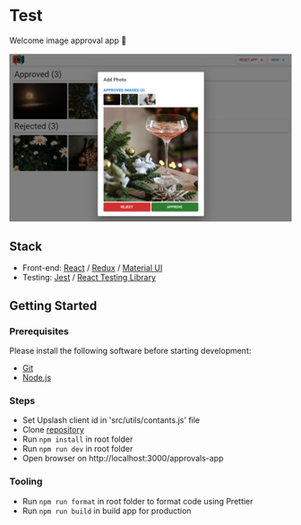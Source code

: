 # Test

Welcome image approval app 👋

![This is an image](/preview.png)

## Stack

- Front-end: [React](https://reactjs.org/) / [Redux](https://redux.js.org/) / [Material UI](https://mui.com/)
- Testing: [Jest](https://jestjs.io/ru/) / [React Testing Library](https://testing-library.com/docs/react-testing-library/intro)

## Getting Started

### Prerequisites

Please install the following software before starting development:

- [Git](https://git-scm.com/downloads)
- [Node.js](https://nodejs.org/en/download/)

### Steps

- Set Upslash client id in 'src/utils/contants.js' file
- Clone [repository](https://github.com/daler-developer/stories-mern)
- Run `npm install` in root folder
- Run `npm run dev` in root folder
- Open browser on http://localhost:3000/approvals-app

### Tooling

- Run `npm run format` in root folder to format code using Prettier
- Run `npm run build` in build app for production